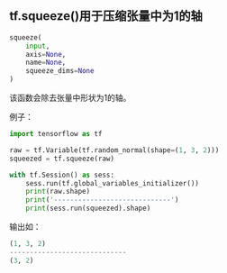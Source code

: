 ## tf.squeeze()用于压缩张量中为1的轴

```python
squeeze(
    input,
    axis=None,
    name=None,
    squeeze_dims=None
)
```
该函数会除去张量中形状为1的轴。

例子：
```python
import tensorflow as tf

raw = tf.Variable(tf.random_normal(shape=(1, 3, 2)))
squeezed = tf.squeeze(raw)

with tf.Session() as sess:
    sess.run(tf.global_variables_initializer())
    print(raw.shape)
    print('-----------------------------')
    print(sess.run(squeezed).shape)
```
输出如：
```python
(1, 3, 2)
-----------------------------
(3, 2)
```